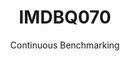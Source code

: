 ---
layout: default
title: IMDBQ070
subtitle: Continuous Benchmarking
selected: IMDB
expanded: Benchmarking
benchmark: /individual_results/IMDBQ070.html
---
